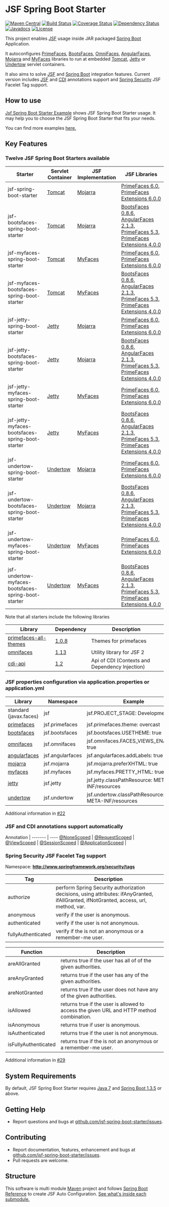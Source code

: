 JSF Spring Boot Starter
=============================
[![Maven Central](https://maven-badges.herokuapp.com/maven-central/com.github.persapiens/jsf-spring-boot-starter/badge.svg)](https://maven-badges.herokuapp.com/maven-central/com.github.persapiens/jsf-spring-boot-starter)
[![Build Status](https://travis-ci.org/persapiens/jsf-spring-boot-starter.svg?branch=master)](https://travis-ci.org/persapiens/jsf-spring-boot-starter)
[![Coverage Status](https://coveralls.io/repos/github/persapiens/jsf-spring-boot-starter/badge.svg?branch=master)](https://coveralls.io/github/persapiens/jsf-spring-boot-starter?branch=master)
[![Dependency Status](https://www.versioneye.com/user/projects/573daf0bce8d0e004505e961/badge.svg?style=flat)](https://www.versioneye.com/user/projects/573daf0bce8d0e004505e961)
[![Javadocs](http://javadoc.io/badge/com.github.persapiens/jsf-spring-boot-parent.svg)](http://javadoc.io/doc/com.github.persapiens/jsf-spring-boot-parent)
[![License](http://img.shields.io/:license-apache-blue.svg)](http://www.apache.org/licenses/LICENSE-2.0.html)

This project enables [JSF](http://www.oracle.com/technetwork/java/javaee/javaserverfaces-139869.html) usage inside JAR packaged [Spring Boot](http://projects.spring.io/spring-boot/) Application. 

It autoconfigures [PrimeFaces](http://primefaces.org/), [BootsFaces](http://bootsfaces.net/), [OmniFaces](http://omnifaces.org/), [AngularFaces](http://angularfaces.com/), [Mojarra](https://javaserverfaces.java.net/) and [MyFaces](http://myfaces.apache.org/) libraries to run at embedded [Tomcat](http://tomcat.apache.org/), [Jetty](http://www.eclipse.org/jetty) or [Undertow](http://undertow.io) servlet containers.

It also aims to solve [JSF](http://www.oracle.com/technetwork/java/javaee/javaserverfaces-139869.html) and [Spring Boot](http://projects.spring.io/spring-boot/) integration features. Current version includes [JSF](http://www.oracle.com/technetwork/java/javaee/javaserverfaces-139869.html) and [CDI](http://www.cdi-spec.org/) annotations support and [Spring Security](http://projects.spring.io/spring-security/) JSF Facelet Tag support.


## How to use

[Jsf Spring Boot Starter Example](https://github.com/persapiens/jsf-spring-boot-starter-example) shows JSF Spring Boot Starter usage. It may help you to choose the JSF Spring Boot Starter that fits your needs.

You can find more examples [here.](https://github.com/persapiens/jsf-spring-boot-starter/wiki/Some-examples-of--JSF-Spring-Boot-Starter-usage)

## Key Features

### Twelve JSF Spring Boot Starters available

Starter | Servlet Container | JSF Implementation | JSF Libraries
------------ | ------------- | ------------- | -------------
jsf-spring-boot-starter | [Tomcat](http://tomcat.apache.org/) | [Mojarra](https://javaserverfaces.java.net/) | [PrimeFaces 6.0](http://primefaces.org), [PrimeFaces Extensions 6.0.0](http://primefaces-extensions.github.io/)
jsf-bootsfaces-spring-boot-starter | [Tomcat](http://tomcat.apache.org/) | [Mojarra](https://javaserverfaces.java.net/) |  [BootsFaces 0.8.6](http://bootsfaces.net), [AngularFaces 2.1.3](http://angularfaces.com), [PrimeFaces 5.3](http://primefaces.org), [PrimeFaces Extensions 4.0.0](http://primefaces-extensions.github.io/)
jsf-myfaces-spring-boot-starter | [Tomcat](http://tomcat.apache.org/) | [MyFaces](http://myfaces.apache.org/) | [PrimeFaces 6.0](http://primefaces.org), [PrimeFaces Extensions 6.0.0](http://primefaces-extensions.github.io/)
jsf-myfaces-bootsfaces-spring-boot-starter | [Tomcat](http://tomcat.apache.org/) | [MyFaces](http://myfaces.apache.org/) | [BootsFaces 0.8.6](http://bootsfaces.net), [AngularFaces 2.1.3](http://angularfaces.com), [PrimeFaces 5.3](http://primefaces.org), [PrimeFaces Extensions 4.0.0](http://primefaces-extensions.github.io/)
jsf-jetty-spring-boot-starter | [Jetty](http://www.eclipse.org/jetty) | [Mojarra](https://javaserverfaces.java.net/) | [PrimeFaces 6.0](http://primefaces.org), [PrimeFaces Extensions 6.0.0](http://primefaces-extensions.github.io/)
jsf-jetty-bootsfaces-spring-boot-starter | [Jetty](http://www.eclipse.org/jetty) | [Mojarra](https://javaserverfaces.java.net/) | [BootsFaces 0.8.6](http://bootsfaces.net), [AngularFaces 2.1.3](http://angularfaces.com), [PrimeFaces 5.3](http://primefaces.org), [PrimeFaces Extensions 4.0.0](http://primefaces-extensions.github.io/)
jsf-jetty-myfaces-spring-boot-starter | [Jetty](http://www.eclipse.org/jetty) | [MyFaces](http://myfaces.apache.org/) | [PrimeFaces 6.0](http://primefaces.org), [PrimeFaces Extensions 6.0.0](http://primefaces-extensions.github.io/)
jsf-jetty-myfaces-bootsfaces-spring-boot-starter | [Jetty](http://www.eclipse.org/jetty) | [MyFaces](http://myfaces.apache.org/) | [BootsFaces 0.8.6](http://bootsfaces.net), [AngularFaces 2.1.3](http://angularfaces.com), [PrimeFaces 5.3](http://primefaces.org), [PrimeFaces Extensions 4.0.0](http://primefaces-extensions.github.io/)
jsf-undertow-spring-boot-starter | [Undertow](http://undertow.io) | [Mojarra](https://javaserverfaces.java.net/) | [PrimeFaces 6.0](http://primefaces.org), [PrimeFaces Extensions 6.0.0](http://primefaces-extensions.github.io/)
jsf-undertow-bootsfaces-spring-boot-starter | [Undertow](http://undertow.io) | [Mojarra](https://javaserverfaces.java.net/) | [BootsFaces 0.8.6](http://bootsfaces.net), [AngularFaces 2.1.3](http://angularfaces.com), [PrimeFaces 5.3](http://primefaces.org), [PrimeFaces Extensions 4.0.0](http://primefaces-extensions.github.io/)
jsf-undertow-myfaces-spring-boot-starter | [Undertow](http://undertow.io) | [MyFaces](http://myfaces.apache.org/) | [PrimeFaces 6.0](http://primefaces.org), [PrimeFaces Extensions 6.0.0](http://primefaces-extensions.github.io/)
jsf-undertow-myfaces-bootsfaces-spring-boot-starter | [Undertow](http://undertow.io) | [MyFaces](http://myfaces.apache.org/) | [BootsFaces 0.8.6](http://bootsfaces.net), [AngularFaces 2.1.3](http://angularfaces.com), [PrimeFaces 5.3](http://primefaces.org), [PrimeFaces Extensions 4.0.0](http://primefaces-extensions.github.io/)

Note that all starters include the following libraries

Library | Dependency | Description
------------ | ------------- | -------------
[primefaces-all-themes](http://primefaces.org/) | [1.0.8](http://search.maven.org/#artifactdetails\|org.primefaces.extensions\|all-themes\|1.0.8\|jar) | Themes for primefaces
[omnifaces](http://omnifaces.org/) | [1.13](http://search.maven.org/#artifactdetails\|org.omnifaces\|omnifaces\|1.13\|jar) | Utility library for JSF 2
[cdi-api](http://www.cdi-spec.org/) | [1.2](http://search.maven.org/#artifactdetails\|javax.enterprise\|cdi-api\|1.2\|jar) | Api of CDI (Contexts and Dependency Injection)

### JSF properties configuration via application.properties or application.yml

Library | Namespace | Example | Full Example
------------ | ------------- | --------- | ---------
standard (javax.faces) | jsf | jsf.PROJECT_STAGE: Development | [application.yml](https://github.com/persapiens/jsf-spring-boot-starter/blob/master/jsf-spring-boot-autoconfigure/src/test/resources/application.yml)
[primefaces](http://primefaces.org/) | jsf.primefaces | jsf.primefaces.theme: overcast | [application.yml](https://github.com/persapiens/jsf-spring-boot-starter/blob/master/jsf-primefaces-spring-boot-autoconfigure/src/test/resources/application.yml)
[bootsfaces](http://bootsfaces.net/) | jsf.bootsfaces | jsf.bootsfaces.USETHEME: true | [application.yml](https://github.com/persapiens/jsf-spring-boot-starter/blob/master/jsf-bootsfaces-spring-boot-autoconfigure/src/test/resources/application.yml)
[omnifaces](http://omnifaces.org/) | jsf.omnifaces | jsf.omnifaces.FACES_VIEWS_ENABLED: true | [application.yml](https://github.com/persapiens/jsf-spring-boot-starter/blob/master/jsf-omnifaces-spring-boot-autoconfigure/src/test/resources/application.yml)
[angularfaces](http://angularfaces.com/) | jsf.angularfaces | jsf.angularfaces.addLabels: true | [application.yml](https://github.com/persapiens/jsf-spring-boot-starter/blob/master/jsf-angularfaces-spring-boot-autoconfigure/src/test/resources/application.yml)
[mojarra](https://javaserverfaces.java.net/) | jsf.mojarra | jsf.mojarra.preferXHTML: true | [application.yml](https://github.com/persapiens/jsf-spring-boot-starter/blob/master/jsf-mojarra-spring-boot-autoconfigure/src/test/resources/application.yml)
[myfaces](http://myfaces.apache.org/) | jsf.myfaces | jsf.myfaces.PRETTY_HTML: true | [application.yml](https://github.com/persapiens/jsf-spring-boot-starter/blob/master/jsf-myfaces-spring-boot-autoconfigure/src/test/resources/application.yml)
[jetty](http://www.eclipse.org/jetty) | jsf.jetty | jsf.jetty.classPathResource: META-INF/resources | [application.yml](https://github.com/persapiens/jsf-spring-boot-starter/blob/master/jsf-jetty-spring-boot-autoconfigure/src/test/resources/application.yml)
[undertow](http://undertow.io) | jsf.undertow | jsf.undertow.classPathResource: META-INF/resources | [application.yml](https://github.com/persapiens/jsf-spring-boot-starter/blob/master/jsf-undertow-spring-boot-autoconfigure/src/test/resources/application.yml)

Additional information in [#22](https://github.com/persapiens/jsf-spring-boot-starter/issues/22)

### JSF and CDI annotations support automatically

Annotation |
------- | ----
[@NoneScoped](http://docs.oracle.com/javaee/7/api/javax/faces/bean/NoneScoped.html) |
[@RequestScoped](http://docs.oracle.com/javaee/7/api/javax/enterprise/context/RequestScoped.html) |
[@ViewScoped](http://docs.oracle.com/javaee/7/api/javax/faces/view/ViewScoped.html) |
[@SessionScoped](http://docs.oracle.com/javaee/7/api/javax/enterprise/context/SessionScoped.html) |
[@ApplicationScoped](http://docs.oracle.com/javaee/7/api/javax/enterprise/context/ApplicationScoped.html) |

### Spring Security JSF Facelet Tag support 

Namespace: **http://www.springframework.org/security/tags**

Tag | Description
------------ | -------------
authorize | perform Spring Security authorization decisions, using attributes: ifAnyGranted, ifAllGranted, ifNotGranted, access, url, method, var.
anonymous | verify if the user is anonymous.
authenticated | verify if the user is not anonymous.
fullyAuthenticated | verify if the is not an anonymous or a remember-me user.

Function | Description
------------ | -------------
areAllGranted | returns true if the user has all of of the given authorities.
areAnyGranted | returns true if the user has any of the given authorities.
areNotGranted | returns true if the user does not have any of the given authorities.
isAllowed | returns true if the user is allowed to access the given URL and HTTP method combination.
isAnonymous | returns true if user is anonymous.
isAuthenticated | returns true if the user is not anonymous.
isFullyAuthenticated | returns true if the is not an anonymous or a remember-me user.

Additional information in [#29](https://github.com/persapiens/jsf-spring-boot-starter/issues/29)

## System Requirements

By default, JSF Spring Boot Starter requires [Java 7](http://java.com) and [Spring Boot 1.3.5](http://projects.spring.io/spring-boot/) or above.

## Getting Help

* Report questions and bugs at [github.com/jsf-spring-boot-starter/issues](https://github.com/persapiens/jsf-spring-boot-starter/issues).

## Contributing

* Report documentation, features, enhancement and bugs at [github.com/jsf-spring-boot-starter/issues](https://github.com/persapiens/jsf-spring-boot-starter/issues).
* Pull requests are welcome.

## Structure

This software is multi module [Maven](http://maven.apache.org) project and follows [Spring Boot Reference](http://docs.spring.io/spring-boot/docs/current/reference/html/boot-features-developing-auto-configuration.html) to create JSF Auto Configuration. [See what's inside each submodule.](https://github.com/persapiens/jsf-spring-boot-starter/wiki/Structure-of-the-software)
